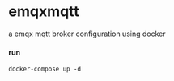# emqxmqtt
a emqx mqtt broker configuration using docker


#### run
```shell
docker-compose up -d
```
